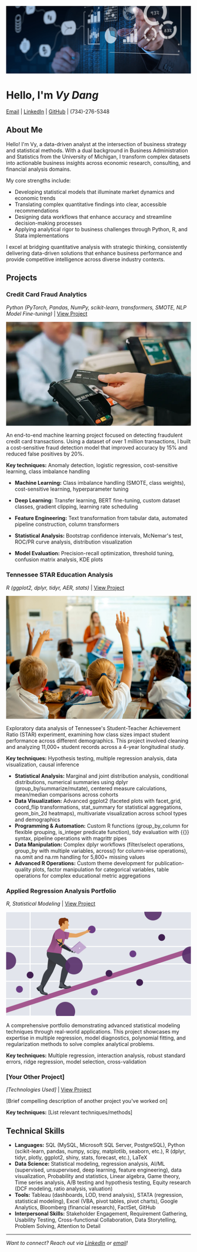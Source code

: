 <div class="banner">
  <img src="/images/analytics_banner.jpg" alt="Data Analysis Banner">
</div>

<style>
  .banner {
    width: 100%;
    margin-bottom: 20px;
    overflow: hidden;
    max-height: 250px;
  }
  .banner img {
    width: 100%;
    object-fit: cover;
  }
</style>

# Hello, I'm ***Vy Dang***

[Email](mailto:vykdang@gmail.com) | [LinkedIn](https://www.linkedin.com/in/khanh-vy-dang/) | [GitHub](https://github.com/vydang02) | (734)-276-5348

## About Me

Hello! I'm Vy, a data-driven analyst at the intersection of business strategy and statistical methods. With a dual background in Business Administration and Statistics from the University of Michigan, I transform complex datasets into actionable business insights across economic research, consulting, and financial analysis domains.

My core strengths include:

* Developing statistical models that illuminate market dynamics and economic trends
* Translating complex quantitative findings into clear, accessible recommendations
* Designing data workflows that enhance accuracy and streamline decision-making processes
* Applying analytical rigor to business challenges through Python, R, and Stata implementations

I excel at bridging quantitative analysis with strategic thinking, consistently delivering data-driven solutions that enhance business performance and provide competitive intelligence across diverse industry contexts.

## Projects

### Credit Card Fraud Analytics
*Python (PyTorch, Pandas, NumPy, scikit-learn, transformers, SMOTE, NLP Model Fine-tuning)* | [View Project](https://github.com/vydang02/STATS-507-Credit-Card-Fraud-Detection-NLP-Model)

![](/images/credit_card_fraud.jpg)


An end-to-end machine learning project focused on detecting fraudulent credit card transactions. Using a dataset of over 1 million transactions, I built a cost-sensitive fraud detection model that improved accuracy by 15% and reduced false positives by 20%.

**Key techniques:** Anomaly detection, logistic regression, cost-sensitive learning, class imbalance handling

- **Machine Learning:** Class imbalance handling (SMOTE, class weights), cost-sensitive learning, hyperparameter tuning
  
- **Deep Learning:** Transfer learning, BERT fine-tuning, custom dataset classes, gradient clipping, learning rate scheduling

- **Feature Engineering:** Text transformation from tabular data, automated pipeline construction, column transformers
  
- **Statistical Analysis:** Bootstrap confidence intervals, McNemar's test, ROC/PR curve analysis, distribution visualization
  
- **Model Evaluation:** Precision-recall optimization, threshold tuning, confusion matrix analysis, KDE plots

### Tennessee STAR Education Analysis
*R (ggplot2, dplyr, tidyr, AER, stats)* | [View Project](https://github.com/vydang02/Tennessee-STAR-EDA-Project)

![](/images/class-project.jpg)

Exploratory data analysis of Tennessee's Student-Teacher Achievement Ratio (STAR) experiment, examining how class sizes impact student performance across different demographics. This project involved cleaning and analyzing 11,000+ student records across a 4-year longitudinal study.

**Key techniques:** Hypothesis testing, multiple regression analysis, data visualization, causal inference
- **Statistical Analysis:** Marginal and joint distribution analysis, conditional distributions, numerical summaries using dplyr (group_by/summarize/mutate), centered measure calculations, mean/median comparisons across cohorts
- **Data Visualization:** Advanced ggplot2 (faceted plots with facet_grid, coord_flip transformations, stat_summary for statistical aggregations, geom_bin_2d heatmaps), multivariate visualization across school types and demographics
- **Programming & Automation:** Custom R functions (group_by_column for flexible grouping, is_integer predicate function), tidy evaluation with {{}} syntax, pipeline operations with magrittr pipes
- **Data Manipulation:** Complex dplyr workflows (filter/select operations, group_by with multiple variables, across() for column-wise operations), na.omit and na.rm handling for 5,800+ missing values
- **Advanced R Operations:** Custom theme development for publication-quality plots, factor manipulation for categorical variables, table operations for complex educational metric aggregations

### Applied Regression Analysis Portfolio
*R, Statistical Modeling* | [View Project](https://github.com/vydang02/STATS-413)

![](/images/linear_regression.jpg)

A comprehensive portfolio demonstrating advanced statistical modeling techniques through real-world applications. This project showcases my expertise in multiple regression, model diagnostics, polynomial fitting, and regularization methods to solve complex analytical problems.

**Key techniques:** Multiple regression, interaction analysis, robust standard errors, ridge regression, model selection, cross-validation

### [Your Other Project]
*[Technologies Used]* | [View Project](#)

[Brief compelling description of another project you've worked on]

**Key techniques:** [List relevant techniques/methods]

## Technical Skills

- **Languages:** SQL (MySQL, Microsoft SQL Server, PostgreSQL), Python (scikit-learn, pandas, numpy, scipy, matplotlib, seaborn, etc.), R (dplyr, tidyr, plotly, ggplot2, shiny, stats, forecast, etc.), LaTeX
- **Data Science:** Statistical modeling, regression analysis, AI/ML (supervised, unsupervised, deep learning, feature engineering), data visualization, Probability and statistics, Linear algebra, Game theory, Time series analysis, A/B testing and hypothesis testing, Equity research (DCF modeling, ratio analysis, valuation)
- **Tools:** Tableau (dashboards, LOD, trend analysis), STATA (regression, statistical modeling), Excel (VBA, pivot tables, pivot charts), Google Analytics, Bloomberg (financial research), FactSet, GitHub
- **Interpersonal Skills:** Stakeholder Engagement, Requirement Gathering, Usability Testing, Cross-functional Collaboration, Data Storytelling, Problem Solving, Attention to Detail

---

*Want to connect? Reach out via [LinkedIn](https://www.linkedin.com/in/khanh-vy-dang/) or [email](mailto:vykdang@gmail.com)!*
